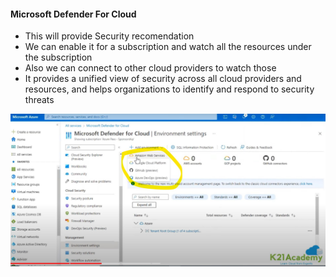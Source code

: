 #### Microsoft Defender For Cloud

- This will provide Security recomendation
- We can enable it for a subscription  and watch all the resources under the subscription
- Also we can connect to other cloud providers to watch those
- It provides a unified view of security across all cloud providers and resources, and helps organizations to identify and respond to security threats

![](../../../RefImagesPrivate/Azure/Azure-Defender-OtherEnvironments.jpg)
